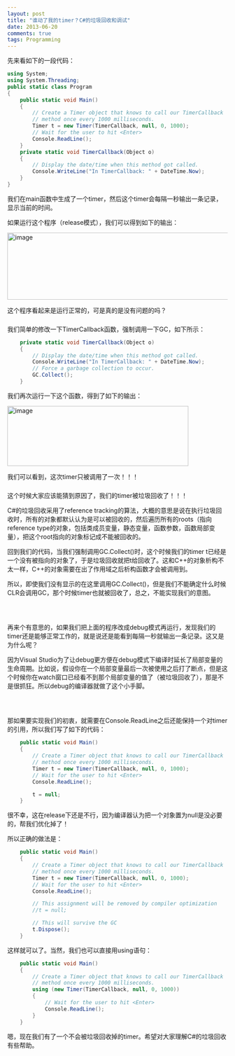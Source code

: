 ```yaml
---
layout: post
title: "谁动了我的timer？C#的垃圾回收和调试"
date: 2013-06-20
comments: true
tags: Programming
---
```

<p>先来看如下的一段代码：</p>  

```csharp
using System;
using System.Threading;
public static class Program
{
    public static void Main()
    {
        // Create a Timer object that knows to call our TimerCallback
        // method once every 1000 milliseconds.
        Timer t = new Timer(TimerCallback, null, 0, 1000);
        // Wait for the user to hit <Enter>
        Console.ReadLine();
    }
    private static void TimerCallback(Object o)
    {
        // Display the date/time when this method got called.
        Console.WriteLine("In TimerCallback: " + DateTime.Now);
    } 
}
```



<p>我们在main函数中生成了一个timer，然后这个timer会每隔一秒输出一条记录，显示当前的时间。</p>

<p>如果运行这个程序（release模式），我们可以得到如下的输出：</p>

<p><a href="http://images.cnitblog.com/blog/163228/201306/20111611-5931441e1d014546ac28b1aac12bfee7.png"><img style="background-image: none; border-bottom: 0px; border-left: 0px; padding-left: 0px; padding-right: 0px; display: inline; border-top: 0px; border-right: 0px; padding-top: 0px" title="image" border="0" alt="image" src="http://images.cnitblog.com/blog/163228/201306/20111611-0b9ea3a4bc834dedb860349496c14d07.png" width="535" height="153" /></a></p>

<p>这个程序看起来是运行正常的，可是真的是没有问题的吗？</p>

<h3></h3>

<p>我们简单的修改一下TimerCallback函数，强制调用一下GC，如下所示：</p>

```csharp
    private static void TimerCallback(Object o)
    {
        // Display the date/time when this method got called.
        Console.WriteLine("In TimerCallback: " + DateTime.Now);
        // Force a garbage collection to occur.
        GC.Collect();
    }
```

<p>我们再次运行一下这个函数，得到了如下的输出：</p>

<p><a href="http://images.cnitblog.com/blog/163228/201306/20111612-7ffe48618fd14aca9a6f57ecd4548bfa.png"><img style="background-image: none; border-bottom: 0px; border-left: 0px; padding-left: 0px; padding-right: 0px; display: inline; border-top: 0px; border-right: 0px; padding-top: 0px" title="image" border="0" alt="image" src="http://images.cnitblog.com/blog/163228/201306/20111612-b980e353236b4d92a0b062819ae6c284.png" width="414" height="137" /></a></p>

<p>我们可以看到，这次timer只被调用了一次！！！</p>

<h3></h3>





<p>这个时候大家应该能猜到原因了，我们的timer被垃圾回收了！！！</p>

<p>C#的垃圾回收采用了reference tracking的算法，大概的意思是说在执行垃圾回收时，所有的对象都默认认为是可以被回收的，然后遍历所有的roots（指向reference type的对象，包括类成员变量，静态变量，函数参数，函数局部变量），把这个root指向的对象标记成不能被回收的。</p>

<p>回到我们的代码，当我们强制调用GC.Collect()时，这个时候我们的timer t已经是一个没有被指向的对象了，于是垃圾回收就把t给回收了。这和C++的对象析构不太一样，C++的对象需要在出了作用域之后析构函数才会被调用到。</p>

<p>所以，即使我们没有显示的在这里调用GC.Collect()，但是我们不能确定什么时候CLR会调用GC，那个时候timer也就被回收了，总之，不能实现我们的意图。</p>

<h3>&#160;</h3>

<p>再来个有意思的，如果我们把上面的程序改成debug模式再运行，发现我们的timer还是能够正常工作的，就是说还是能看到每隔一秒就输出一条记录。这又是为什么呢？</p>

<p>因为Visual Studio为了让debug更方便在debug模式下编译时延长了局部变量的生命周期。比如说，假设你在一个局部变量最后一次被使用之后打了断点，但是这个时候你在watch窗口已经看不到那个局部变量的值了（被垃圾回收了），那是不是很抓狂。所以debug的编译器就做了这个小手脚。</p>

<h3>&#160;</h3>

<p>那如果要实现我们的初衷，就需要在Console.ReadLine之后还能保持一个对timer的引用，所以我们写了如下的代码：</p>


```csharp
    public static void Main()
    {
        // Create a Timer object that knows to call our TimerCallback
        // method once every 1000 milliseconds.
        Timer t = new Timer(TimerCallback, null, 0, 1000);
        // Wait for the user to hit <Enter>
        Console.ReadLine();

        t = null;
    }
```



<p>很不幸，这在release下还是不行，因为编译器认为把一个对象置为null是没必要的，帮我们优化掉了！</p>

<p>所以正确的做法是：</p>

```csharp
    public static void Main()
    {
        // Create a Timer object that knows to call our TimerCallback
        // method once every 1000 milliseconds.
        Timer t = new Timer(TimerCallback, null, 0, 1000);
        // Wait for the user to hit <Enter>
        Console.ReadLine();

        // This assignment will be removed by compiler optimization
        //t = null;

        // This will survive the GC
        t.Dispose();
    }
```

<p>这样就可以了。当然，我们也可以直接用using语句：</p>

```csharp
    public static void Main()
    {
        // Create a Timer object that knows to call our TimerCallback
        // method once every 1000 milliseconds.
        using (new Timer(TimerCallback, null, 0, 1000))
        {
            // Wait for the user to hit <Enter>
            Console.ReadLine();
        }
    }
```


嗯，现在我们有了一个不会被垃圾回收掉的timer。希望对大家理解C#的垃圾回收有些帮助。